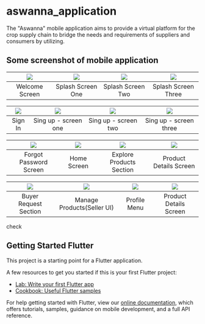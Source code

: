 # aswanna_application

The "Aswanna" mobile application aims to provide a virtual platform for the crop supply chain to bridge the needs and requirements of suppliers and consumers by utilizing. 


## Some screenshot of mobile application

| ![](https://user-images.githubusercontent.com/29893232/142468128-7914206c-7d9e-444a-bae5-17eea4c587b0.jpg) | ![](https://user-images.githubusercontent.com/29893232/142468144-9a03a522-7e12-4ad4-abad-ff481149cc70.jpg) | ![](https://user-images.githubusercontent.com/29893232/142468152-83921e4d-7c62-46ed-8b79-a75e2a6ef24a.jpg)  | ![](https://user-images.githubusercontent.com/29893232/142468157-90ab130b-1221-4f48-ac78-c0dfa3b1d6a7.jpg) |
| :--------------------------------: | :---------------------------------------: | :----------------------------------: | :----------------------------------: |
|             Welcome Screen           |             Splash Screen One             |            Splash Screen Two             |            Splash Screen Three             |



| ![](https://user-images.githubusercontent.com/29893232/142468172-81ca6410-fe52-4624-8ed5-4aeba6e3519c.jpg) |  ![](https://user-images.githubusercontent.com/29893232/142468180-3e95fce8-ceb9-4107-95da-c38a561acef9.jpg) | ![](https://user-images.githubusercontent.com/29893232/142484159-e3215122-80e2-4a1a-9bb2-8190a08ec210.jpg) | ![](https://user-images.githubusercontent.com/29893232/142484455-3f80ad7b-1a9d-4fc9-9a46-4bbdeecf9297.jpg) |
| :--------------------------------: | :---------------------------------------: | :----------------------------------: | :----------------------------------: |
|             Sign In           |             Sing up - screen one            |             Sing up - screen two            |             Sing up - screen three             |


| ![](https://user-images.githubusercontent.com/29893232/142468274-dcfb70bc-7692-4287-ac84-e98095f46aa6.jpg) |  ![](https://user-images.githubusercontent.com/29893232/142759787-c267638c-5c99-446a-8442-8040ead96f02.jpg) | ![](https://user-images.githubusercontent.com/29893232/142759973-6a7e6574-d0cc-4e64-9d97-fedb205ca26a.jpg) | ![](https://user-images.githubusercontent.com/29893232/142760022-197f09ce-9029-4a7c-acb6-c3804ad1b700.jpg) |
| :--------------------------------: | :---------------------------------------: | :----------------------------------: | :----------------------------------: |
|             Forgot Password Screen           |             Home Screen           |             Explore Products Section            |             Product Details Screen            |


| ![](https://user-images.githubusercontent.com/29893232/142774985-6d51cb2f-40ff-45fa-b9be-ca5e439871dd.jpg) |  ![](https://user-images.githubusercontent.com/29893232/142775021-4f79d041-7951-4f90-a2b6-636223a165e4.jpg) | ![](https://user-images.githubusercontent.com/29893232/142775053-2243da6f-ad04-48ce-b06a-b2660acfc316.jpg) | ![](https://user-images.githubusercontent.com/29893232/142775127-17dbc83d-cb7f-455b-bfb1-047b3aed8644.jpg) |
| :--------------------------------: | :---------------------------------------: | :----------------------------------: | :----------------------------------: |
|             Buyer Request Section          |             Manage Products(Seller UI)           |             Profile Menu            |             Product Details Screen            |

check
## Getting Started Flutter

This project is a starting point for a Flutter application.

A few resources to get you started if this is your first Flutter project:

- [Lab: Write your first Flutter app](https://flutter.dev/docs/get-started/codelab)
- [Cookbook: Useful Flutter samples](https://flutter.dev/docs/cookbook)

For help getting started with Flutter, view our
[online documentation](https://flutter.dev/docs), which offers tutorials,
samples, guidance on mobile development, and a full API reference.
